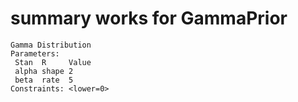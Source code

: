 # summary works for GammaPrior

    Gamma Distribution
    Parameters:
     Stan  R     Value
     alpha shape 2    
     beta  rate  5    
    Constraints: <lower=0>

